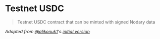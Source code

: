 # Testnet USDC

> Testnet USDC contract that can be minted with signed Nodary data

_Adapted from [@alikonuk1](https://github.com/alikonuk1)'s [initial version](https://github.com/alikonuk1/sepolia-usdc)_
